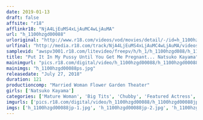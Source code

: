 ```yaml
---
date: 2019-01-13
draft: false
affsite: "r18"
afflinkr18: "NjA4LjEuMS4xLjAuMC4wLjAuMA"
url: "h_1100hzgd00088"
urloriginal: "http://www.r18.com/videos/vod/movies/detail/-/id=h_1100hzgd00088"
urlfinal: "http://media.r18.com/track/NjA4LjEuMS4xLjAuMC4wLjAuMA/videos/vod/movies/detail/-/id=h_1100hzgd00088"
samplevid: "awspv3001.r18.com/litevideo/freepv/h/h_1/h_1100hzgd088/h_1100hzgd088_dmb_w.mp4"
title: "Put It In My Pussy Until You Get Me Pregnant... Natsuko Kayama"
mainimgurl: "pics.r18.com/digital/video/h_1100hzgd00088/h_1100hzgd00088ps.jpg"
mainimgs: "h_1100hzgd00088ps.jpg"
releasedate: "July 27, 2018"
duration: 121
productioncomp: "Married Woman Flower Garden Theater"
girls: ['Natsuko Kayama']
categories: ['Mature Woman', 'Big Tits', 'Chubby', 'Featured Actress', 'Drama', 'Creampie', 'Hi-Def']
imgurls: ['pics.r18.com/digital/video/h_1100hzgd00088/h_1100hzgd00088jp-1.jpg', 'pics.r18.com/digital/video/h_1100hzgd00088/h_1100hzgd00088jp-2.jpg', 'pics.r18.com/digital/video/h_1100hzgd00088/h_1100hzgd00088jp-3.jpg', 'pics.r18.com/digital/video/h_1100hzgd00088/h_1100hzgd00088jp-4.jpg', 'pics.r18.com/digital/video/h_1100hzgd00088/h_1100hzgd00088jp-5.jpg', 'pics.r18.com/digital/video/h_1100hzgd00088/h_1100hzgd00088jp-6.jpg', 'pics.r18.com/digital/video/h_1100hzgd00088/h_1100hzgd00088jp-7.jpg', 'pics.r18.com/digital/video/h_1100hzgd00088/h_1100hzgd00088jp-8.jpg', 'pics.r18.com/digital/video/h_1100hzgd00088/h_1100hzgd00088jp-9.jpg', 'pics.r18.com/digital/video/h_1100hzgd00088/h_1100hzgd00088jp-10.jpg', 'pics.r18.com/digital/video/h_1100hzgd00088/h_1100hzgd00088jp-11.jpg', 'pics.r18.com/digital/video/h_1100hzgd00088/h_1100hzgd00088jp-12.jpg', 'pics.r18.com/digital/video/h_1100hzgd00088/h_1100hzgd00088jp-13.jpg', 'pics.r18.com/digital/video/h_1100hzgd00088/h_1100hzgd00088jp-14.jpg', 'pics.r18.com/digital/video/h_1100hzgd00088/h_1100hzgd00088jp-15.jpg', 'pics.r18.com/digital/video/h_1100hzgd00088/h_1100hzgd00088jp-16.jpg', 'pics.r18.com/digital/video/h_1100hzgd00088/h_1100hzgd00088jp-17.jpg', 'pics.r18.com/digital/video/h_1100hzgd00088/h_1100hzgd00088jp-18.jpg', 'pics.r18.com/digital/video/h_1100hzgd00088/h_1100hzgd00088jp-19.jpg', 'pics.r18.com/digital/video/h_1100hzgd00088/h_1100hzgd00088jp-20.jpg']
imgs: ['h_1100hzgd00088jp-1.jpg', 'h_1100hzgd00088jp-2.jpg', 'h_1100hzgd00088jp-3.jpg', 'h_1100hzgd00088jp-4.jpg', 'h_1100hzgd00088jp-5.jpg', 'h_1100hzgd00088jp-6.jpg', 'h_1100hzgd00088jp-7.jpg', 'h_1100hzgd00088jp-8.jpg', 'h_1100hzgd00088jp-9.jpg', 'h_1100hzgd00088jp-10.jpg', 'h_1100hzgd00088jp-11.jpg', 'h_1100hzgd00088jp-12.jpg', 'h_1100hzgd00088jp-13.jpg', 'h_1100hzgd00088jp-14.jpg', 'h_1100hzgd00088jp-15.jpg', 'h_1100hzgd00088jp-16.jpg', 'h_1100hzgd00088jp-17.jpg', 'h_1100hzgd00088jp-18.jpg', 'h_1100hzgd00088jp-19.jpg', 'h_1100hzgd00088jp-20.jpg']
---
```

